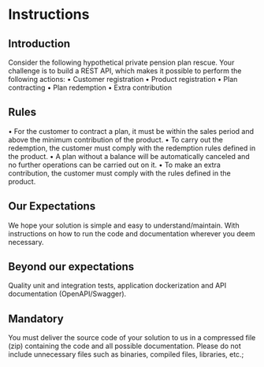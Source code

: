 # Instructions

## Introduction

Consider the following hypothetical private pension plan rescue.
Your challenge is to build a REST API, which makes it possible to perform the following actions:
• Customer registration
• Product registration
• Plan contracting
• Plan redemption
• Extra contribution

## Rules

• For the customer to contract a plan, it must be within the sales period and above the minimum contribution of the product.
• To carry out the redemption, the customer must comply with the redemption rules defined in the product.
• A plan without a balance will be automatically canceled and no further operations can be carried out on it.
• To make an extra contribution, the customer must comply with the rules defined in the product.

## Our Expectations

We hope your solution is simple and easy to understand/maintain. With instructions on how to run the code and documentation wherever you deem necessary.

## Beyond our expectations

Quality unit and integration tests, application dockerization and API documentation (OpenAPI/Swagger).


## Mandatory

You must deliver the source code of your solution to us in a compressed file (zip) containing the code and all possible documentation. Please do not include unnecessary files such as binaries, compiled files, libraries, etc.;
